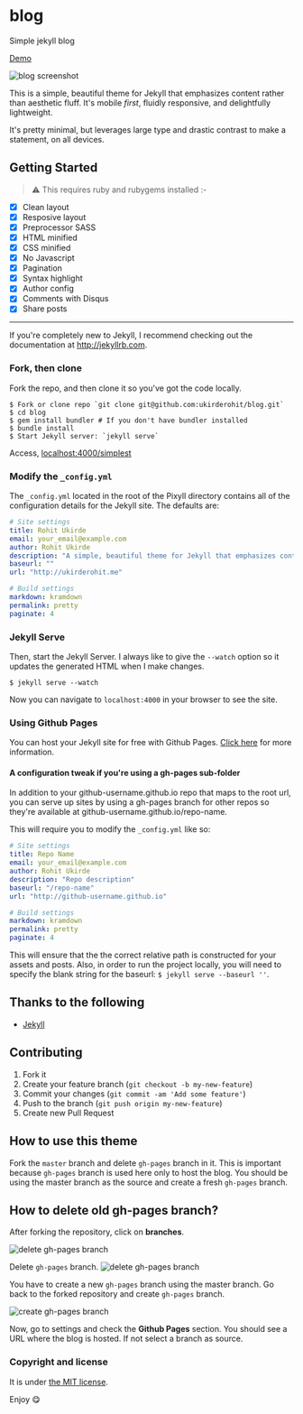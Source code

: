 # blog
Simple jekyll blog

[Demo](http://www.ukirderohit.me/blog)

![blog screenshot]()

This is a simple, beautiful theme for Jekyll that emphasizes content rather than aesthetic fluff. It's mobile _first_, fluidly responsive, and delightfully lightweight.

It's pretty minimal, but leverages large type and drastic contrast to make a statement, on all devices.


## Getting Started

> :warning:
  This requires ruby and rubygems installed :-

* [x] Clean layout
* [x] Resposive layout
* [x] Preprocessor SASS
* [x] HTML minified
* [x] CSS minified
* [x] No Javascript
* [x] Pagination
* [x] Syntax highlight
* [x] Author config
* [x] Comments with Disqus
* [x] Share posts

---

If you're completely new to Jekyll, I recommend checking out the documentation at <http://jekyllrb.com>.


### Fork, then clone

Fork the repo, and then clone it so you've got the code locally.

```
$ Fork or clone repo `git clone git@github.com:ukirderohit/blog.git`
$ cd blog
$ gem install bundler # If you don't have bundler installed
$ bundle install
$ Start Jekyll server: `jekyll serve`
```

Access, [localhost:4000/simplest](http://localhost:4000/blog)


### Modify the `_config.yml`

The `_config.yml` located in the root of the Pixyll directory contains all of the configuration details
for the Jekyll site. The defaults are:

```yml
# Site settings
title: Rohit Ukirde
email: your_email@example.com
author: Rohit Ukirde
description: "A simple, beautiful theme for Jekyll that emphasizes content rather than aesthetic fluff."
baseurl: ""
url: "http://ukirderohit.me"

# Build settings
markdown: kramdown
permalink: pretty
paginate: 4
```

### Jekyll Serve

Then, start the Jekyll Server. I always like to give the `--watch` option so it updates the generated HTML when I make changes.

```
$ jekyll serve --watch
```

Now you can navigate to `localhost:4000` in your browser to see the site.


### Using Github Pages

You can host your Jekyll site for free with Github Pages. [Click here](https://pages.github.com/) for more information.


#### A configuration tweak if you're using a gh-pages sub-folder

In addition to your github-username.github.io repo that maps to the root url, you can serve up sites by using a gh-pages branch for other repos so they're available at github-username.github.io/repo-name.

This will require you to modify the `_config.yml` like so:

```yml
# Site settings
title: Repo Name
email: your_email@example.com
author: Rohit Ukirde
description: "Repo description"
baseurl: "/repo-name"
url: "http://github-username.github.io"

# Build settings
markdown: kramdown
permalink: pretty
paginate: 4
```

This will ensure that the the correct relative path is constructed for your assets and posts. Also, in order to run the project locally, you will need to specify the blank string for the baseurl: `$ jekyll serve --baseurl ''`.


## Thanks to the following

* [Jekyll](http://jekyllrb.com)


## Contributing

1. Fork it
2. Create your feature branch (`git checkout -b my-new-feature`)
3. Commit your changes (`git commit -am 'Add some feature'`)
4. Push to the branch (`git push origin my-new-feature`)
5. Create new Pull Request

## How to use this theme

Fork the ``master`` branch and delete ``gh-pages`` branch in it. This is important because ``gh-pages`` branch is used here only to host the blog. You should be using the master branch as the source and create a fresh ``gh-pages`` branch.


## How to delete old **gh-pages** branch?
After forking the repository, click on **branches**.

![delete gh-pages branch](http://)

Delete ``gh-pages`` branch.
![delete gh-pages branch](http://)

You have to create a new ``gh-pages`` branch using the master branch. Go back to the forked repository and create ``gh-pages`` branch.

![create gh-pages branch](http://)

Now, go to settings and check the **Github Pages** section. You should see a URL where the blog is hosted. If not select a branch as source.

### Copyright and license

It is under [the MIT license](/LICENSE).

Enjoy :yum:

